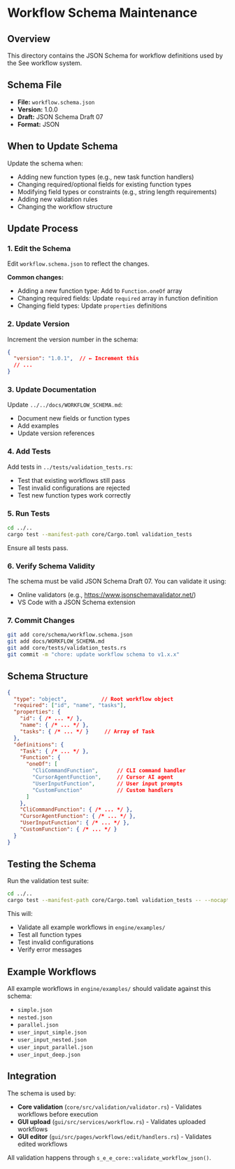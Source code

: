# Workflow Schema Maintenance

## Overview

This directory contains the JSON Schema for workflow definitions used by the See workflow system.

## Schema File

- **File:** `workflow.schema.json`
- **Version:** 1.0.0
- **Draft:** JSON Schema Draft 07
- **Format:** JSON

## When to Update Schema

Update the schema when:
- Adding new function types (e.g., new task function handlers)
- Changing required/optional fields for existing function types
- Modifying field types or constraints (e.g., string length requirements)
- Adding new validation rules
- Changing the workflow structure

## Update Process

### 1. Edit the Schema

Edit `workflow.schema.json` to reflect the changes.

**Common changes:**
- Adding a new function type: Add to `Function.oneOf` array
- Changing required fields: Update `required` array in function definition
- Changing field types: Update `properties` definitions

### 2. Update Version

Increment the version number in the schema:
```json
{
  "version": "1.0.1",  // ← Increment this
  // ...
}
```

### 3. Update Documentation

Update `../../docs/WORKFLOW_SCHEMA.md`:
- Document new fields or function types
- Add examples
- Update version references

### 4. Add Tests

Add tests in `../tests/validation_tests.rs`:
- Test that existing workflows still pass
- Test invalid configurations are rejected
- Test new function types work correctly

### 5. Run Tests

```bash
cd ../..
cargo test --manifest-path core/Cargo.toml validation_tests
```

Ensure all tests pass.

### 6. Verify Schema Validity

The schema must be valid JSON Schema Draft 07. You can validate it using:
- Online validators (e.g., https://www.jsonschemavalidator.net/)
- VS Code with a JSON Schema extension

### 7. Commit Changes

```bash
git add core/schema/workflow.schema.json
git add docs/WORKFLOW_SCHEMA.md
git add core/tests/validation_tests.rs
git commit -m "chore: update workflow schema to v1.x.x"
```

## Schema Structure

```json
{
  "type": "object",           // Root workflow object
  "required": ["id", "name", "tasks"],
  "properties": {
    "id": { /* ... */ },
    "name": { /* ... */ },
    "tasks": { /* ... */ }     // Array of Task
  },
  "definitions": {
    "Task": { /* ... */ },
    "Function": {
      "oneOf": [
        "CliCommandFunction",      // CLI command handler
        "CursorAgentFunction",     // Cursor AI agent
        "UserInputFunction",       // User input prompts
        "CustomFunction"           // Custom handlers
      ]
    },
    "CliCommandFunction": { /* ... */ },
    "CursorAgentFunction": { /* ... */ },
    "UserInputFunction": { /* ... */ },
    "CustomFunction": { /* ... */ }
  }
}
```

## Testing the Schema

Run the validation test suite:

```bash
cd ../..
cargo test --manifest-path core/Cargo.toml validation_tests -- --nocapture
```

This will:
- Validate all example workflows in `engine/examples/`
- Test all function types
- Test invalid configurations
- Verify error messages

## Example Workflows

All example workflows in `engine/examples/` should validate against this schema:
- `simple.json`
- `nested.json`
- `parallel.json`
- `user_input_simple.json`
- `user_input_nested.json`
- `user_input_parallel.json`
- `user_input_deep.json`

## Integration

The schema is used by:
- **Core validation** (`core/src/validation/validator.rs`) - Validates workflows before execution
- **GUI upload** (`gui/src/services/workflow.rs`) - Validates uploaded workflows
- **GUI editor** (`gui/src/pages/workflows/edit/handlers.rs`) - Validates edited workflows

All validation happens through `s_e_e_core::validate_workflow_json()`.

